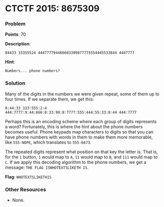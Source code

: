 # CTCTF 2015: 8675309

### Problem

**Points**: 70

**Description**: 

```
84433 33355524 444777794466683399877775554445533844 4447777
```

**Hint**: 

```
Numbers... phone numbers?
```

### Solution

Many of the digits in the numbers we were given repeat, some of them up to four times. If we separate them, we get this: 

```
8:44:33 333:555:2:4 444:7777:9:44:666:8:33:99:8:7777:555:444:55:33:8:44 444:7777
```

Perhaps this is an encoding scheme where each group of digits represents a word? Fortunately, this is where the hint about the phone numbers becomes useful. Phone keypads map characters to digits so that you can have phone numbers with words in them to make them more memorable, like `555-NOPE`, which translates to `555-6673`.

The repeated digits represent what position on that key the letter is. That is, for the `1` button, `1` would map to `A`, `11` would map to `B`, and `111` would map to `C`. If we apply this decoding algorithm to the phone numbers, we get a message: `THE FLAG ISWHOTEXTSLIKETH IS`.

**Flag**: `WHOTEXTSLIKETHIS`

### Other Resources

* None.
